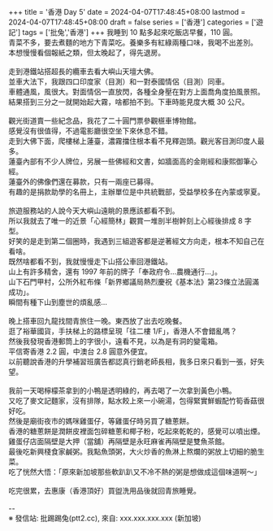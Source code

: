 +++
title = '香港 Day 5'
date = 2024-04-07T17:48:45+08:00
lastmod = 2024-04-07T17:48:45+08:00
draft = false
series = ['香港']
categories = ['遊記']
tags = ['批兔','香港']
+++
我睡到 10 點多起來吃飯店早餐，110 圓。<br>
青菜不多，要去煮麵的地方下青菜吃。養樂多有紅綠兩種口味，我喝不出差別。<br>
本想慢慢看個報紙之類，但太晚起了，得先退房。<br>
<br>
走到港鐵站搭超長的纜車去看大嶼山天壇大佛。<br>
並車大法下，我跟四口印度家（目測）和一對泰國情侶（目測）同車。<br>
車體通風，風很大。對面情侶一直放閃，各種全身壓在對方上面喬角度拍風景照。<br>
結果搭到三分之一就開始起大霧，啥都拍不到。下車時能見度大概 30 公尺。<br>
<br>
觀光街道賣一些紀念品，我花了二十圓門票參觀𣞢車博物館。<br>
感覺沒有很值得，不過電影廳很空坐下來休息不錯。<br>
走到大佛下面，爬樓梯上蓮臺，濃霧擋住根本看不見釋迦頭。觀光客目測印度人最多。<br>
蓮臺內部有不少人牌位，另展一些佛經和文書，如牆面高的金剛經和康熙御筆心經。<br>
蓮臺外的佛像們還在募款，只有一兩座已募得。<br>
有趣的是捐款助學的名冊上，主辦單位是中共統戰部，受益學校多在內蒙或寧夏。<br>
<br>
旅遊服務站的人說今天大嶼山遠眺的景應該都看不到。<br>
所以我就去了唯一的近景「心經簡林」觀賞一堆剖半樹幹刻上心經後排成 8 字型。<br>
好笑的是走到第二個圈時，我遇到三組遊客都是逆著經文方向走，根本不知自己在看啥。<br>
既然啥都看不到，我就慢慢走下山搭公車回港鐵站。<br>
山上有許多精舍，還有 1997 年前的牌子「奉政府令…農機通行…」。<br>
山下石門甲村，公所外紅布條「新界鄉議局熱烈慶祝《基本法》第23條立法圓滿成功」。<br>
瞬間有種下山到塵世的煩亂感…<br>
<br>
晚上搭車回九龍找間青旅住一晚。東西放了出去吃晚餐。<br>
逛了裕華國貨，手扶梯上的路標呈現「往二樓 1/F」，香港人不會錯亂嗎？<br>
然後我發現香港郵筒上的字很小，遠看不見，以為是有洞的變電箱。<br>
平信寄香港 2.2 圓，中澳台 2.8 圓意外便宜。<br>
以前聽說香港的升學補習班廣告都認真行銷老師長相，我多日來只看到一張，好失望。<br>
<br>
我前一天喝檸檬茶拿到的小鴨是透明綠的，再去喝了一次拿到黃色小鴨。<br>
又吃了麥文記麵家，沒有排隊，點水餃上來一小碗湯，包得緊實鮮蝦配竹筍香菇很好吃。<br>
然後是廟街夜市的媽咪雞蛋仔，等雞蛋仔時另買了糖蔥餅。<br>
香港的糖蔥餅是潤餅皮裡面包碎糖蔥和椰子粉，吃起來乾乾的，感覺可以噴出煙。<br>
雞蛋仔店面隔壁是大押（當舖）再隔壁是永旺麻雀再隔壁是雙魚茶館。<br>
最後吃新興棧食家鹹粥。我點魚頭粥，大火炒香的魚淋上熬爛的粥放上切細的脆生菜。<br>
吃了恍然大悟：「原來新加坡那些軟趴趴又不冷不熱的粥是想做成這個味道啊～」<br>
<br>
吃完很累，去惠康（香港頂好）買盥洗用品後就回青旅睡覺。<br>
<br>
--<br>
※ 發信站: 批踢踢兔(ptt2.cc), 來自: xxx.xxx.xxx.xxx (新加坡)<br>
